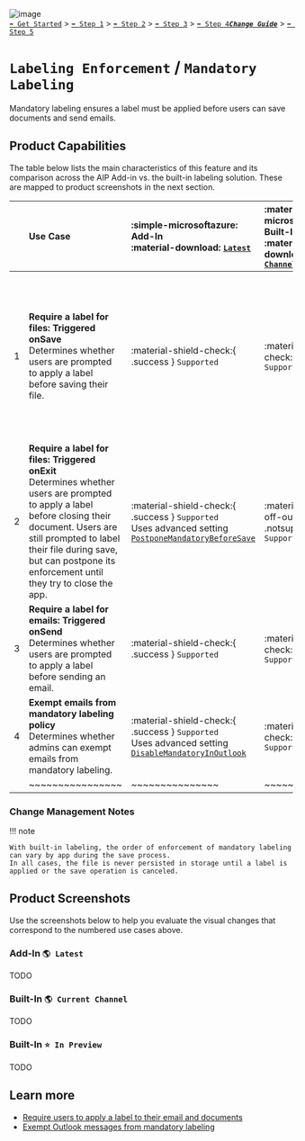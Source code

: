 ![image](https://user-images.githubusercontent.com/43501191/195164735-920ec45a-cd2c-41a1-9d22-6a557ca9ddc3.png)<br>
[`➡️ Get Started`](../../GetStarted.md) > [`➡️ Step 1`](../../AIP2MIPStep1.md) > [`➡️ Step 2`](../../AIP2MIPStep2.md) > [`➡️ Step 3`](../../AIP2MIPStep3.md) > [`➡️ Step 4`](../../AIP2MIPStep4.md)[***`Change Guide`***](../../CompareAIP2MIP.md) > [`➡️ Step 5`](../../AIP2MIPStep5.md)


# `Labeling Enforcement` / `Mandatory Labeling`

Mandatory labeling ensures a label must be applied before users can save documents and send emails.

## Product Capabilities
The table below lists the main characteristics of this feature and its comparison across the AIP Add-in vs. the built-in labeling solution. These are mapped to product screenshots in the next section. 

|  | Use Case  | :simple-microsoftazure: Add-In<br>:material-download: [`Latest`][AIPLatest] | :material-microsoft-office: Built-In<br>:material-cloud-download: [`Current Channel`][MIPLatest] | :material-microsoft-office: Built-In<br>:material-calendar-clock: `Coming Soon` |
| :----: | :---- | :---- | :---- | :---- | 
| 1 | **Require a label for files: Triggered onSave** <br>Determines whether users are prompted to apply a label before saving their file. | :material-shield-check:{ .success } `Supported` | :material-shield-check:{ .success } `Supported` | :material-calendar-clock:{ .planning } `In Planning`<br>Sensitivity bar integrated directly within all Save, Export, Print scenarios where mandatory labeling is enforced "inline" in the user flow to minimize effort and simplify compliance with required labeling policies. |
| 2 | **Require a label for files: Triggered onExit**<br>Determines whether users are prompted to apply a label before closing their document. Users are still prompted to label their file during save, but can postpone its enforcement until they try to close the app.  | :material-shield-check:{ .success } `Supported`<br>Uses advanced setting [`PostponeMandatoryBeforeSave`](https://learn.microsoft.com/en-us/azure/information-protection/rms-client/clientv2-admin-guide-customizations#remove-not-now-for-documents-when-you-use-mandatory-labeling)  |  :material-shield-off-outline:{ .notsupported } `Not Supported` |  :material-calendar-clock:{ .planning } `In Planning` |
| 3 | **Require a label for emails: Triggered onSend** <br>Determines whether users are prompted to apply a label before sending an email. | :material-shield-check:{ .success } `Supported`  |  :material-shield-check:{ .success } `Supported`  | :material-shield-check:{ .success } `No change` |
| 4 | **Exempt emails from mandatory labeling policy** <br>Determines whether admins can exempt emails from mandatory labeling. | :material-shield-check:{ .success } `Supported`<br>Uses advanced setting [`DisableMandatoryInOutlook`](https://learn.microsoft.com/en-us/azure/information-protection/rms-client/clientv2-admin-guide-customizations#exempt-outlook-messages-from-mandatory-labeling)  |  :material-shield-check:{ .success } `Supported`  | :material-shield-check:{ .success } `No change` |
|  | ~~~~~~~~~~~~~~~~ | ~~~~~~~~~~~~~~~ | ~~~~~~~~~~~~~~~ |  ~~~~~~~~~~~~~~~ | 


### Change Management Notes

!!! note

    With built-in labeling, the order of enforcement of mandatory labeling can vary by app during the save process. 
    In all cases, the file is never persisted in storage until a label is applied or the save operation is canceled.


## Product Screenshots

Use the screenshots below to help you evaluate the visual changes that correspond to the numbered use cases above. 

### Add-In `🌎 Latest`

TODO

### Built-In `🌎 Current Channel`

TODO

### Built-In `⭐ In Preview`

TODO

## Learn more

- [Require users to apply a label to their email and documents](https://learn.microsoft.com/en-us/microsoft-365/compliance/sensitivity-labels-office-apps?view=o365-worldwide#require-users-to-apply-a-label-to-their-email-and-documents)
- [Exempt Outlook messages from mandatory labeling](https://learn.microsoft.com/en-us/azure/information-protection/rms-client/clientv2-admin-guide-customizations#exempt-outlook-messages-from-mandatory-labeling)



<!-- Links -->

[AIPLatest]: https://learn.microsoft.com/en-us/azure/information-protection/rms-client/unifiedlabelingclient-version-release-history
[MIPLatest]: https://learn.microsoft.com/en-us/microsoft-365/compliance/sensitivity-labels-office-apps#support-for-sensitivity-label-capabilities-in-apps
